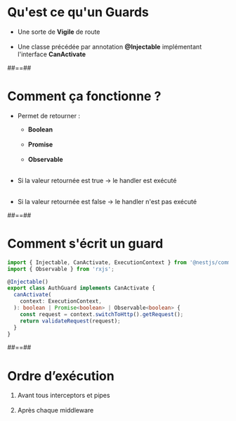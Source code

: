 # Qu'est ce qu'un Guards
- Une sorte de **Vigile** de route <br/><br/>
- Une classe précédée par annotation **@Injectable** implémentant l'interface **CanActivate**

##==##

# Comment ça fonctionne ? 
- Permet de retourner :
    - **Boolean**<br/><br/>
    - **Promise<boolean>**<br/><br/>
    - **Observable<boolean>** <br/><br/>
    
- Si la valeur retournée est true -> le handler est exécuté <br/><br/>
- Si la valeur retournée est false -> le handler n'est pas exécuté

##==##

<!-- .slide: class="with-code inconsolata"-->
# Comment s'écrit un guard
```typescript
import { Injectable, CanActivate, ExecutionContext } from '@nestjs/common';
import { Observable } from 'rxjs';

@Injectable()
export class AuthGuard implements CanActivate {
  canActivate(
    context: ExecutionContext,
  ): boolean | Promise<boolean> | Observable<boolean> {
    const request = context.switchToHttp().getRequest();
    return validateRequest(request);
  }
}
```
<!-- .element: class="medium-code" -->

##==##

<!-- .slide: class="with-code inconsolata" -->
# Ordre d’exécution
1. Avant tous interceptors et pipes <br/><br/>
2. Après chaque middleware <br/><br/>
